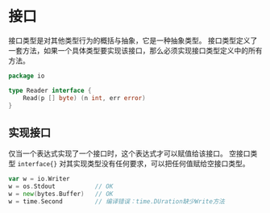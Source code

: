 # 接口
接口类型是对其他类型行为的概括与抽象，它是一种抽象类型。
接口类型定义了一套方法，如果一个具体类型要实现该接口，那么必须实现接口类型定义中的所有方法。

```go
package io

type Reader interface {
    Read(p [] byte) (n int, err error)
}
```

## 实现接口
仅当一个表达式实现了一个接口时，这个表达式才可以赋值给该接口。
空接口类型 `interface{}` 对其实现类型没有任何要求，可以把任何值赋给空接口类型。

```go
var w = io.Writer
w = os.Stdout           // OK
w = new(bytes.Buffer)   // OK
w = time.Second         // 编译错误：time.DUration缺少Write方法
```